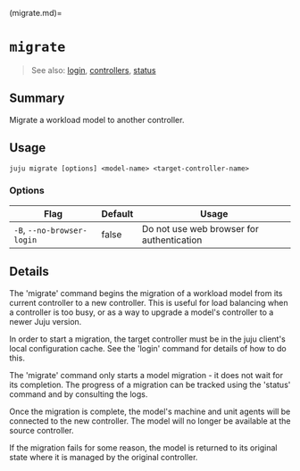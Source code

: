 (migrate.md)=
# `migrate`
> See also: [login](#login), [controllers](#controllers), [status](#status)

## Summary
Migrate a workload model to another controller.

## Usage
```juju migrate [options] <model-name> <target-controller-name>```

### Options
| Flag | Default | Usage |
| --- | --- | --- |
| `-B`, `--no-browser-login` | false | Do not use web browser for authentication |

## Details

The 'migrate' command begins the migration of a workload model from
its current controller to a new controller. This is useful for load
balancing when a controller is too busy, or as a way to upgrade a
model's controller to a newer Juju version.

In order to start a migration, the target controller must be in the
juju client's local configuration cache. See the 'login' command
for details of how to do this.

The 'migrate' command only starts a model migration - it does not wait
for its completion. The progress of a migration can be tracked using
the 'status' command and by consulting the logs.

Once the migration is complete, the model's machine and unit agents
will be connected to the new controller. The model will no longer be
available at the source controller.

If the migration fails for some reason, the model is returned to its
original state where it is managed by the original
controller.
